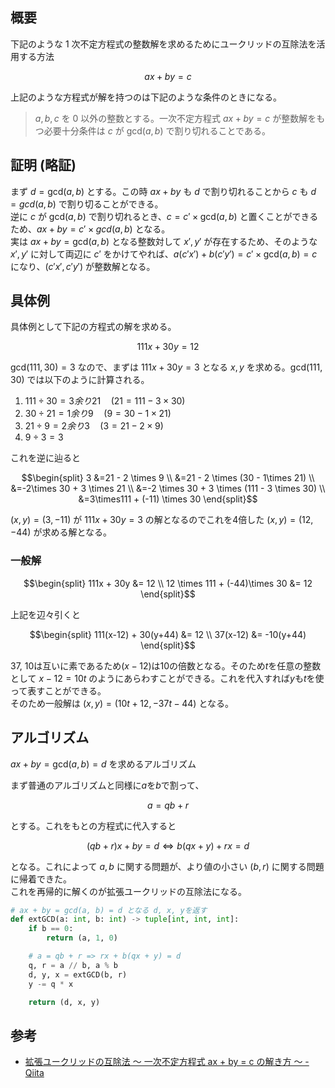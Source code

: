 ## 概要

下記のような 1 次不定方程式の整数解を求めるためにユークリッドの互除法を活用する方法

$$
ax + by = c
$$

上記のような方程式が解を持つのは下記のような条件のときになる。

>$a, b, c$ を 0 以外の整数とする。一次不定方程式 $ax+by=c$ が整数解をもつ必要十分条件は $c$ が $\textrm{gcd}(a, b)$ で割り切れることである。

## 証明 (略証)

まず $d=\textrm{gcd}(a, b)$ とする。この時 $ax+by$ も $d$ で割り切れることから $c$ も $d=gcd(a, b)$ で割り切ることができる。  
逆に $c$ が $\textrm{gcd}(a, b)$ で割り切れるとき、$c=c\prime \times \textrm{gcd}(a, b)$ と置くことができるため、$ax+by=c\prime\times gcd(a, b)$ となる。  
実は $ax+by=\textrm{gcd}(a, b)$ となる整数対して $x\prime, y\prime$ が存在するため、そのような $x\prime, y\prime$ に対して両辺に $c\prime$ をかけてやれば、$a(c\prime x\prime) + b(c\prime y\prime)=c\prime \times \textrm{gcd}(a, b) = c$ になり、$(c\prime x\prime, c\prime y\prime)$ が整数解となる。

## 具体例

具体例として下記の方程式の解を求める。

$$
111x+30y=12
$$

$\textrm{gcd}(111, 30)=3$ なので、まずは $111x+30y=3$ となる $x, y$ を求める。$\textrm{gcd}(111, 30)$ では以下のように計算される。

1. $111 \div 30 = 3 余り 21 \quad (21=111-3\times 30)$
1. $30\div 21=1余り9 \quad (9=30-1\times 21)$
1. $21\div 9=2余り3 \quad (3=21-2\times 9)$
1. $9\div 3=3$

これを逆に辿ると

$$\begin{split}
3 &=21 - 2 \times 9 \\
&=21 - 2 \times (30 - 1\times 21) \\
&=-2\times 30 + 3 \times 21 \\
&=-2 \times 30 + 3 \times (111 - 3 \times 30) \\
&=3\times111 + (-11) \times 30
\end{split}$$

$(x, y)=(3, -11)$ が $111x+30y=3$ の解となるのでこれを4倍した $(x, y)=(12, -44)$ が求める解となる。

### 一般解
$$\begin{split}  
111x + 30y &= 12 \\  
12 \times 111 + (-44)\times 30 &= 12  
\end{split}$$

上記を辺々引くと

$$\begin{split}
111(x-12) + 30(y+44) &= 12 \\
37(x-12) &= -10(y+44)
\end{split}$$

37, 10は互いに素であるため$(x-12)$は10の倍数となる。そのため$t$を任意の整数として $x-12=10t$ のようにあらわすことができる。これを代入すれば$y$も$t$を使って表すことができる。  
そのため一般解は $(x, y) = (10t + 12, -37t - 44)$ となる。

## アルゴリズム

$ax+by=\textrm{gcd}(a, b)=d$ を求めるアルゴリズム

まず普通のアルゴリズムと同様に$a$を$b$で割って、

$$a=qb+r$$

とする。これをもとの方程式に代入すると

$$(qb+r)x+by=d \Leftrightarrow b(qx+y)+rx=d$$

となる。これによって $a, b$ に関する問題が、より値の小さい $(b, r)$ に関する問題に帰着できた。  
これを再帰的に解くのが拡張ユークリッドの互除法になる。
```Python
# ax + by = gcd(a, b) = d となる d, x, yを返す
def extGCD(a: int, b: int) -> tuple[int, int, int]:
    if b == 0:
        return (a, 1, 0)

    # a = qb + r => rx + b(qx + y) = d
    q, r = a // b, a % b
    d, y, x = extGCD(b, r)
    y -= q * x

    return (d, x, y)
```

## 参考
- [拡張ユークリッドの互除法 〜 一次不定方程式 ax + by = c の解き方 〜 - Qiita](https://qiita.com/drken/items/b97ff231e43bce50199a)
